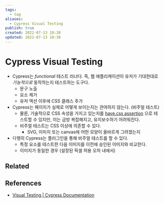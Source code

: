 ```yaml
---
tags:
  - tag
aliases:
  - Cypress Visual Testing
publish: true
created: 2022-07-13 10:38
updated: 2022-07-13 10:38
---
```


# Cypress Visual Testing

- Cypress는 *functional* 테스트 러너다. 즉, 웹 애플리케이션이 유저가 기대한대로 *기능적으로*  동작하는지 테스트하는 도구다.
	- 문구 노출
	- 요소 제거
	- 유저 액션 이후에 CSS 클래스 추가
- Cypress는 페이지가 실제로 어떻게 보이는지는 관여하지 않는다. (비주얼 테스트)
	- 물론, 기술적으로 CSS 속성을 가지고 있는지를 [have.css assertion](https://docs.cypress.io/guides/references/assertions#CSS) 으로 테스트할 수 있지만, 이는 금방 복잡해지고, 유지보수하기 어려워진다.
	- 비주얼 테스트는 CSS 이상에 의존할 수 있다.
		- SVG, 이미지 또는 canvas에 어떤 모양이 올바르게 그려졌는지
- 다행히 Cypress는 플러그인을 통해 비주얼 테스트를 할 수 있다.
	- 특정 요소를 테스트한 다음 이미지를 이전에 승인된 이미지와 비교한다.
	- 이미지가 동일한 경우 (설정된 픽셀 허용 오차 내에서)

## Related

## References

- [Visual Testing | Cypress Documentation](https://docs.cypress.io/guides/tooling/visual-testing#What-you-ll-learn)